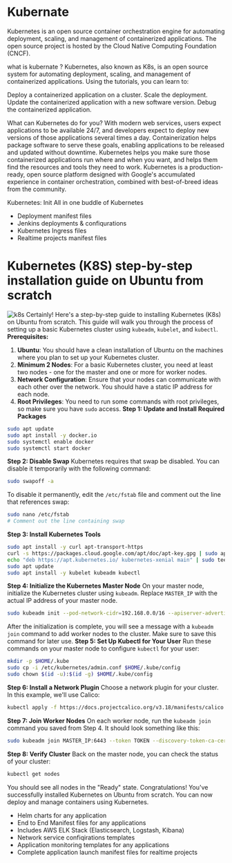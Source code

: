# Kubernate
Kubernetes is an open source container orchestration engine for automating deployment, scaling, and management of containerized applications. The open source project is hosted by the Cloud Native Computing Foundation (CNCF).

what is kubernate ?
Kubernetes, also known as K8s, is an open source system for automating deployment, scaling, and management of containerized applications.
Using the tutorials, you can learn to:

Deploy a containerized application on a cluster.
Scale the deployment.
Update the containerized application with a new software version.
Debug the containerized application.

What can Kubernetes do for you?
With modern web services, users expect applications to be available 24/7, and developers expect to deploy new versions of those applications several times a day. Containerization helps package software to serve these goals, enabling applications to be released and updated without downtime. Kubernetes helps you make sure those containerized applications run where and when you want, and helps them find the resources and tools they need to work. Kubernetes is a production-ready, open source platform designed with Google's accumulated experience in container orchestration, combined with best-of-breed ideas from the community.

Kubernetes: Init All in one buddle of Kubernetes
* Deployment manifest files
* Jenkins deployments & confiqurations
* Kubernetes Ingress files
* Realtime projects manifest files



# Kubernetes (K8S) step-by-step installation guide on Ubuntu from scratch
![k8s](https://imgur.com/bKUeyKX.png)
Certainly! Here's a step-by-step guide to installing Kubernetes (K8s) on Ubuntu from scratch. This guide will walk you through the process of setting up a basic Kubernetes cluster using `kubeadm`, `kubelet`, and `kubectl`.
**Prerequisites:**
1. **Ubuntu**: You should have a clean installation of Ubuntu on the machines where you plan to set up your Kubernetes cluster.
2. **Minimum 2 Nodes**: For a basic Kubernetes cluster, you need at least two nodes - one for the master and one or more for worker nodes.
3. **Network Configuration**: Ensure that your nodes can communicate with each other over the network. You should have a static IP address for each node.
4. **Root Privileges**: You need to run some commands with root privileges, so make sure you have `sudo` access.
**Step 1: Update and Install Required Packages**
```bash
sudo apt update
sudo apt install -y docker.io
sudo systemctl enable docker
sudo systemctl start docker
```
**Step 2: Disable Swap**
Kubernetes requires that swap be disabled. You can disable it temporarily with the following command:
```bash
sudo swapoff -a
```
To disable it permanently, edit the `/etc/fstab` file and comment out the line that references swap:
```bash
sudo nano /etc/fstab
# Comment out the line containing swap
```
**Step 3: Install Kubernetes Tools**
```bash
sudo apt install -y curl apt-transport-https
curl -s https://packages.cloud.google.com/apt/doc/apt-key.gpg | sudo apt-key add -
echo "deb https://apt.kubernetes.io/ kubernetes-xenial main" | sudo tee /etc/apt/sources.list.d/kubernetes.list
sudo apt update
sudo apt install -y kubelet kubeadm kubectl
```
**Step 4: Initialize the Kubernetes Master Node**
On your master node, initialize the Kubernetes cluster using `kubeadm`. Replace `MASTER_IP` with the actual IP address of your master node.
```bash
sudo kubeadm init --pod-network-cidr=192.168.0.0/16 --apiserver-advertise-address=MASTER_IP
```
After the initialization is complete, you will see a message with a `kubeadm join` command to add worker nodes to the cluster. Make sure to save this command for later use.
**Step 5: Set Up Kubectl for Your User**
Run these commands on your master node to configure `kubectl` for your user:
```bash
mkdir -p $HOME/.kube
sudo cp -i /etc/kubernetes/admin.conf $HOME/.kube/config
sudo chown $(id -u):$(id -g) $HOME/.kube/config
```
**Step 6: Install a Network Plugin**
Choose a network plugin for your cluster. In this example, we'll use Calico:
```bash
kubectl apply -f https://docs.projectcalico.org/v3.18/manifests/calico.yaml
```
**Step 7: Join Worker Nodes**
On each worker node, run the `kubeadm join` command you saved from Step 4. It should look something like this:
```bash
sudo kubeadm join MASTER_IP:6443 --token TOKEN --discovery-token-ca-cert-hash SHA256_HASH
```
**Step 8: Verify Cluster**
Back on the master node, you can check the status of your cluster:
```bash
kubectl get nodes
```
You should see all nodes in the "Ready" state.
Congratulations! You've successfully installed Kubernetes on Ubuntu from scratch. You can now deploy and manage containers using Kubernetes.
* Helm charts for any application
* End to End Manifest files for any applications
* Includes AWS ELK Stack (Elasticsearch, Logstash, Kibana)
* Network service confiqirations templates
* Application monitoring templates for any applications
* Complete application launch manifest files for realtime projects
